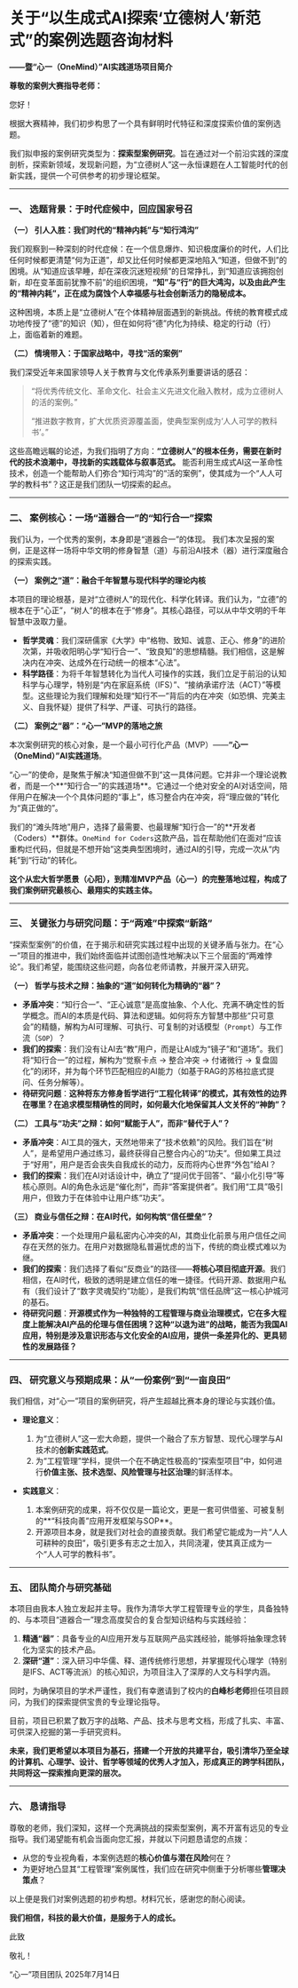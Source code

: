 # 关于“以生成式AI探索‘立德树人’新范式”的案例选题咨询材料

**——暨“心一（OneMind）”AI实践道场项目简介**

**尊敬的案例大赛指导老师：**

您好！

根据大赛精神，我们初步构思了一个具有鲜明时代特征和深度探索价值的案例选题。

我们拟申报的案例研究类型为：**探索型案例研究**。旨在通过对一个前沿实践的深度剖析，探索新领域，发现新问题，为“立德树人”这一永恒课题在人工智能时代的创新实践，提供一个可供参考的初步理论框架。

---

### 一、 选题背景：于时代症候中，回应国家号召

**（一） 引人入胜：我们时代的“精神内耗”与“知行鸿沟”**

我们观察到一种深刻的时代症候：在一个信息爆炸、知识极度廉价的时代，人们比任何时候都更清楚“何为正道”，却又比任何时候都更深地陷入“知道，但做不到”的困境。从“知道应该早睡，却在深夜沉迷短视频”的日常挣扎，到“知道应该拥抱创新，却在变革面前犹豫不前”的组织困境，**“知”与“行”的巨大鸿沟，以及由此产生的“精神内耗”，正在成为腐蚀个人幸福感与社会创新活力的隐秘成本。**

这种困境，本质上是“立德树人”在个体精神层面遇到的新挑战。传统的教育模式成功地传授了“德”的知识（知），但在如何将“德”内化为持续、稳定的行动（行）上，面临着新的难题。

**（二） 情境带入：于国家战略中，寻找“活的案例”**

我们深受近年来国家领导人关于教育与文化传承系列重要讲话的感召：

> “将优秀传统文化、革命文化、社会主义先进文化融入教材，成为立德树人的活的案例。”
>
> “推进数字教育，扩大优质资源覆盖面，使典型案例成为‘人人可学的教科书’。”

这些高瞻远瞩的论述，为我们指明了方向：**“立德树人”的根本任务，需要在新时代的技术浪潮中，寻找新的实践载体与叙事范式。** 能否利用生成式AI这一革命性技术，创造一个能帮助人们弥合“知行鸿沟”的“活的案例”，使其成为一个“人人可学的教科书”？这正是我们团队一切探索的起点。

---

### 二、 案例核心：一场“道器合一”的“知行合一”探索

我们认为，一个优秀的案例，本身即是“道器合一”的体现。
我们本次呈报的案例，正是这样一场将中华文明的修身智慧（道）与前沿AI技术（器）进行深度融合的探索实践。

**（一） 案例之“道”：融合千年智慧与现代科学的理论内核**

本项目的理论根基，是对“立德树人”的现代化、科学化转译。我们认为，“立德”的根本在于“心正”，“树人”的根本在于“修身”。其核心路径，可以从中华文明的千年智慧中汲取力量。

*   **哲学灵魂**：我们深研儒家《大学》中“格物、致知、诚意、正心、修身”的进阶次第，并吸收阳明心学“知行合一”、“致良知”的思想精髓。我们相信，这是解决内在冲突、达成外在行动统一的根本“心法”。
*   **科学路径**：为将千年智慧转化为当代人可操作的实践，我们立足于前沿的认知科学与心理学，特别是“内在家庭系统（IFS）”、“接纳承诺疗法（ACT）”等模型。这些理论为我们理解和处理“知行不一”背后的内在冲突（如恐惧、完美主义、自我怀疑）提供了科学、严谨、可执行的路径。

**（二） 案例之“器”：“心一”MVP的落地之旅**

本次案例研究的核心对象，是一个最小可行化产品（MVP）——**“心一（OneMind）”AI实践道场**。

“心一”的使命，是聚焦于解决“知道但做不到”这一具体问题。它并非一个理论说教者，而是一个**“知行合一”的实践道场**。它通过一个绝对安全的AI对话空间，陪伴用户在解决一个个具体问题的“事上”，练习整合内在冲突，将“理应做的”转化为“真正做的”。

我们的“滩头阵地”用户，选择了最需要、也最理解“知行合一”的**开发者（Coders）**群体。`OneMind for Coders`这款产品，旨在帮助他们在面对“应该重构烂代码，但就是不想开始”这类典型困境时，通过AI的引导，完成一次从“内耗”到“行动”的转化。

**这个从宏大哲学愿景（心阳），到精准MVP产品（心一）的完整落地过程，构成了我们案例研究最核心、最翔实的实践主体。**

---

### 三、 关键张力与研究问题：于“两难”中探索“新路”

“探索型案例”的价值，在于揭示和研究实践过程中出现的关键矛盾与张力。在“心一”项目的推进中，我们始终面临并试图创造性地解决以下三个层面的“两难悖论”。我们希望，能围绕这些问题，向各位老师请教，并展开深入研究。

**（一） 哲学与技术之辩：抽象的“道”如何转化为精确的“器”？**
*   **矛盾冲突**：“知行合一”、“正心诚意”是高度抽象、个人化、充满不确定性的哲学概念。而AI的本质是代码、算法和逻辑。如何将东方智慧中那些“只可意会”的精髓，解构为AI可理解、可执行、可复制的对话模型（`Prompt`）与工作流（`SOP`）？
*   **我们的探索**：我们没有让AI去“教”用户，而是让AI成为“镜子”和“道场”。我们将“知行合一”的过程，解构为“觉察卡点 -> 整合冲突 -> 付诸微行 -> 复盘固化”的闭环，并为每个环节匹配相应的AI能力（如基于RAG的苏格拉底式提问、任务分解等）。
*   **待研究问题**：**这种将东方修身哲学进行“工程化转译”的模式，其有效性的边界在哪里？在追求模型精确性的同时，如何最大化地保留其人文关怀的“神韵”？**

**（二） 工具与“功夫”之辩：如何“赋能于人”，而非“替代于人”？**
*   **矛盾冲突**：AI工具的强大，天然地带来了“技术依赖”的风险。我们旨在“树人”，是希望用户通过练习，最终获得自己整合内心的“功夫”。但如果工具过于“好用”，用户是否会丧失自我成长的动力，反而将内心世界“外包”给AI？
*   **我们的探索**：我们在AI对话设计中，确立了“提问优于回答”、“最小化引导”等核心原则。AI的角色永远是“催化剂”，而非“答案提供者”。我们用“工具”吸引用户，但致力于在体验中让用户练“功夫”。


**（三） 商业与信任之辩：在AI时代，如何构筑“信任壁垒”？**
*   **矛盾冲突**：一个处理用户最私密内心冲突的AI，其商业化前景与用户信任之间存在天然的张力。在用户对数据隐私普遍忧虑的当下，传统的商业模式难以为继。
*   **我们的探索**：我们选择了看似“反商业”的路径——**将核心项目彻底开源**。我们相信，在AI时代，极致的透明是建立信任的唯一捷径。代码开源、数据用户私有（我们设计了“数字灵魂契约”功能），是我们构筑“信任品牌”这一核心护城河的基石。
*   **待研究问题**：**开源模式作为一种独特的工程管理与商业治理模式，它在多大程度上能解决AI产品的伦理与信任困境？这种“以退为进”的战略，能否为我国AI应用，特别是涉及意识形态与文化安全的AI应用，提供一条差异化的、更具韧性的发展路径？**

---

### 四、 研究意义与预期成果：从“一份案例”到“一亩良田”

我们相信，对“心一”项目的案例研究，将产生超越比赛本身的理论与实践价值。

*   **理论意义**：
    1.  为“立德树人”这一宏大命题，提供一个融合了东方智慧、现代心理学与AI技术的**创新实践范式**。
    2.  为“工程管理”学科，提供一个在不确定性极高的“探索型项目”中，如何进行**价值主张、技术选型、风险管理与社区治理**的鲜活样本。

*   **实践意义**：
    1.  本案例研究的成果，将不仅仅是一篇论文，更是一套可供借鉴、可被复制的**“科技向善”应用开发框架与SOP**。
    2.  开源项目本身，就是我们对社会的直接贡献。我们希望它能成为一片“人人可耕种的良田”，吸引更多有志之士加入，共同浇灌，使其真正成为一个“人人可学的教科书”。

---

### 五、 团队简介与研究基础

本项目由我本人独立发起并主导。我作为清华大学工程管理专业的学生，具备独特的、与本项目“道器合一”理念高度契合的复合型知识结构与实践经验：

1.  **精通“器”**：具备专业的AI应用开发与互联网产品实践经验，能够将抽象理念转化为坚实的技术产品。
2.  **深研“道”**：深入研习中华儒、释、道传统修行思想，并掌握现代心理学（特别是IFS、ACT等流派）的核心知识，为项目注入了深厚的人文与科学内涵。

同时，为确保项目的学术严谨性，我们有幸邀请到了校内的**白峰杉老师**担任项目顾问，为我们的探索提供宝贵的专业理论指导。

目前，项目已积累了数万字的战略、产品、技术与思考文档，形成了扎实、丰富、可供深入挖掘的第一手研究资料。

**未来，我们更希望以本项目为基石，搭建一个开放的共建平台，吸引清华乃至全球的计算机、心理学、设计、哲学等领域的优秀人才加入，形成真正的跨学科团队，共同将这一探索推向更深的层次。**

---

### 六、 恳请指导

尊敬的老师，我们深知，这样一个充满挑战的探索型案例，离不开富有远见的专业指导。我们渴望能有机会当面向您汇报，并就以下问题恳请您的点拨：

*   从您的专业视角看，本案例选题的**核心价值与潜在风险**何在？
*   为更好地凸显其“工程管理”案例属性，我们应在研究中侧重于分析哪些**管理决策点**？

以上便是我们对案例选题的初步构想。材料冗长，感谢您的耐心阅读。

**我们相信，科技的最大价值，是服务于人的成长。** 

此致

敬礼！

“心一”项目团队
2025年7月14日